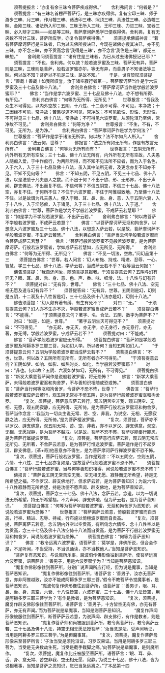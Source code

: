 <!-- { "loadSidebar": true } -->
　　须菩提报言：“亦复有余三昧令菩萨疾成得佛。”
　　舍利弗问言：“何者是？”
　　须菩提言：“有三昧名首楞严菩萨行，是三昧亦疾得佛。复有宝印三昧、师子游步三昧、月三昧、作月幢三昧、诸法印三昧、照顶三昧、真法性三昧、必造幢三昧、金刚三昧、诸法所入印三昧、三昧王所入三昧、王印三昧、力进三昧、宝器三昧、必入辩才三昧——如是等三昧，菩萨摩诃萨悉学已便疾得佛。舍利弗，复有无央数不可计三昧，菩萨所应学，亦复令菩萨疾得佛。”
　　须菩提承佛威神言：“若有菩萨摩诃萨行是三昧者，已为过去佛所授决已，今现在诸佛亦授其决已，亦不见三昧，亦不念三昧，亦不贡高念言‘我得是三昧’，亦不念言‘我住是三昧’，都无三昧想。”
　　舍利弗问须菩提言：“诸有住是三昧者，为已从过去诸佛授记已耶？”
　　须菩提言：“不也，舍利弗。何以故？般若波罗蜜及三昧、菩萨无有异，菩萨则是三昧，三昧则是菩萨，般若波罗蜜亦尔，等无有异，而善男子不知诸法等三昧。何以故不知？菩萨以不见是三昧，是故不知。”
　　于是，世尊赞叹须菩提言：“善哉！善哉！如我所叹誉，汝于诸空寂行者第一。菩萨摩诃萨当作是学六波罗蜜及三十七品及佛十八法。”
　　舍利弗白佛言：“菩萨摩诃萨当作是学般若波罗蜜耶？”
　　佛言：“当作是学六波罗蜜、三十七品及佛十八法，亦不想有所得、有所见。”
　　舍利弗白佛言：“何等为无所得、无所见？”
　　世尊报言：“吾我及众生不可得见，以内外空故；五阴、十八性、十二衰不可得、不可见，本净故；十二因缘不可见，常净故；苦集尽道不可见，常净故；不可见欲性、形性、无形性，不可得见三十七品、佛十八法，常净故；不可得见六波罗蜜，从须陀洹乃至佛，常净故不可见。”
　　舍利弗白佛言：“何等为净？”
　　世尊报言：“不生，不有，不可见，无所为，是为净。”
　　舍利弗白佛言：“菩萨摩诃萨作是学为学何法？”
　　世尊报言：“菩萨作是学于诸法无所学。何以故？法不尔如凡人所入。”
　　舍利弗白佛言：“法云何，世尊？”
　　佛报言：“法之所有如无所有，作是有故言无所有。”
　　舍利弗白佛言：“何等为无所有而有？”
　　世尊报言：“五阴无所有，内外所有无所有空故；三十七品、佛十八法无所有，内外所有无所有空故。凡夫愚人随痴入爱，于中作痴行，为两际所得，而不知不见法所不应者，而为入于名色，入于六入，入于三十七品及佛十八法，虽入其中法所无者，及更念亦复不知亦不见。不知不见何等？”
　　佛言：“不知五阴，不见五阴，不见三十七品、佛十八法，以是法堕于凡夫愚人之数。而不出于何？不出于欲、形、无形界，不出于声闻、辟支佛法，不出而复不信。不信何等？不信五阴空，不信三十七品、佛十八法空，亦复不住。于何所不住？不住于六波罗蜜，不住于阿惟越致地，乃至佛十八法不住。以是故谓为凡夫愚人，便入于眼、耳、鼻、舌、身、意，入于五阴六衰，入于十八性，入于淫怒痴，入于诸见，入于三十七品、佛十八法，入于道。”
　　舍利弗白佛言：“世尊，菩萨作是学为不学般若波罗蜜，不成萨云若慧耶？”
　　佛言：“如是学为不学般若波罗蜜，不出萨云若。”
　　舍利弗白佛言：“何以故菩萨不学般若波罗蜜，不成萨云若慧？”
　　佛言：“以菩萨摩诃萨无沤和拘舍罗，以想念入六波罗蜜及三十七品、佛十八法，以想念入萨云若，以是故，菩萨摩诃萨不学般若波罗蜜，不生萨云若慧。”
　　舍利弗白佛言：“菩萨当云何学般若波罗蜜而令菩萨成萨云若慧？”
　　佛言：“菩萨行般若波罗蜜不见般若波罗蜜，是为菩萨摩诃萨。行般若波罗蜜者，学如成萨云若慧如，应无所见、无所得。”
　　舍利弗白佛言：“何等为无所得、无所见？”
　　佛言：“不见一切法，空故。”问幻品第十三
　　须菩提白佛言：“世尊，若人问言：‘幻人布施、持戒、精进、忍辱、一心、智慧，学三十七品、佛十八法，学萨云若，当成萨云若不乎？’我等当云何报？”
　　佛告须菩提：“我自还问汝，随须菩提意报我。于须菩提意云何？五阴与幻有异无？眼、耳、鼻、舌、身、意、色、声、香、味、细滑、法、十八性与幻有异不？”
　　须菩提对曰：“无有异，世尊。”
　　佛言：“三十七品、佛十八法、空无相无愿及道与幻有异不？”
　　须菩提答曰：“无有异，世尊。五阴则是幻，幻则是五阴，十二衰及十八性皆是幻，三十七品及佛十八法亦是幻，幻则十八法。”
　　佛告须菩提：“幻人颇有著有缚、有生有死不？”
　　对曰：“无。”
　　“于须菩提意云何？幻人亦不生亦不灭，学般若波罗蜜当成萨云若不？”
　　须菩提白佛言：“不能得。”
　　“于须菩提意云何？著字、名、合法、五阴、数字为菩萨不？”
　　对曰：“如是，如是，世尊。”
　　“著字五阴生灭可得见不？”
　　须菩提对曰：“不可得见。”
　　“亦无起，亦无灭，亦无字，亦无身行，亦无意行，亦无著，亦无缚，学般若波罗蜜，宁成萨云若不？”
　　须菩提对曰：“不能成。”
　　佛言：“菩萨学般若波罗蜜应无所得。”
　　须菩提白佛言：“菩萨如是学般若波罗蜜及阿耨多罗三耶三菩，为如幻人学。所以者何？当知五阴如幻人。”
　　“于须菩提意云何？五阴为学般若波罗蜜当成萨云若不？”
　　须菩提白佛言：“不也，世尊。何以故？五阴所有无所有，无所有者亦不可得见。”
　　“于须菩提意云何？五阴如梦、如响、如影、如热时炎、如化，当学般若波罗蜜耶？”
　　对曰：“非也。何以故？五阴、六衰如梦如幻，无所有，不可得见。”
　　须菩提白佛言：“新发大乘意菩萨闻作是说般若波罗蜜，将无恐怖？”
　　佛言：“新学大乘菩萨，未得般若波罗蜜沤和拘舍罗，不与善知识相随或恐或怖。”
　　须菩提白佛言：“菩萨当行何等沤和拘舍罗，令菩萨不恐不怖，世尊？”
　　佛告言：“菩萨行般若波罗蜜应萨云若行，观五阴无常亦不倚五阴，是为菩萨行般若波罗蜜沤和拘舍罗。
　　“复次，须菩提，菩萨意应萨云若行，观五阴苦空非我，观五阴空、无相、无愿，观五阴寂静，应无所得、无所倚，是为菩萨行般若波罗蜜沤和拘舍罗。菩萨当作念言：‘我当为一切众生说无常、苦、空、非我，为说空、无相、无愿寂静之法，应无所得、无所倚。’是为菩萨檀波罗蜜。
　　“复次，须菩提，菩萨亦不以罗汉、辟支佛意，观五阴无常、苦、空、非我，亦不以罗汉、辟支佛意，观空、无相、无愿寂静，是为菩萨不越戒。以是故，菩萨不恐不怖，菩萨尽能奉行能忍，是为菩萨行羼提波罗蜜。
　　“复次，须菩提，菩萨意行应萨云若，观五阴无常应无所见、无所著，不舍萨云若意，是为菩萨行惟逮波罗蜜。菩萨适作是行不起罗汉、辟支佛意，[革+奇]他恶意亦不得生，是为菩萨摩诃萨行禅波罗蜜不恐不怖。
　　“复次，须菩提，菩萨行般若波罗蜜，当作是观言：‘不以五阴空，空则五阴，六情、十八性、三十七品亦复如是。’是故菩萨行般若波罗蜜不恐不怖。”
　　须菩提白佛言：“菩萨行般若波罗蜜，当与何等善知识相得，闻说般若波罗蜜不恐不怖？”
　　佛报言：“菩萨说五阴无常苦空无我、空无相无愿、寂静而无所希望，持是无所希望之福，不作罗汉、辟支佛地行，但求萨云若，是为菩萨善知识；为说六情、十八性寂静而无所希望，持是功德不愿声闻、辟支佛地，是为菩萨善知识。
　　“复次，须菩提，菩萨念三十七品、佛十八法，念萨云若，念道，以为一切说法无所希望，持无所希望福，不为声闻、辟支佛地，但为萨云若，是为菩萨善知识。”
　　须菩提白佛言：“何等为菩萨学般若波罗蜜，无沤和拘舍罗为恶知识，闻说般若波罗蜜为恐怖？”
　　世尊报言：“菩萨离萨云若意，倚般若波罗蜜而自贡高，行禅、精进、忍辱、持戒，行布施以倚檀波罗蜜而自贡高。
　　“复次，须菩提，菩萨离萨云若意，念五阴内外空以空贡高，有所倚念六情空、念十八性空以是为贡高，念三十七品及佛十八法空倚十八法而自贡高，是为菩萨不行般若波罗蜜无沤和拘舍罗，闻说般若波罗蜜为恐怖。”
　　须菩提白佛言：“何等为菩萨恶知识？”
　　佛言：“教令远离六波罗蜜，语菩萨言：‘莫学是，非佛所说，但合会作是，不足听闻，不当受持，不当讽诵读，亦不当教他人。’当知是菩萨恶知识。
　　“菩萨复有恶知识，与说魔所乐事，魔波旬作佛形像往到菩萨所，使菩萨远离六波罗蜜，语菩萨言：‘善男子，用是六波罗蜜学为？’当知是菩萨恶知识。
　　“魔复作佛形像往到菩萨所，分别广说声闻所应行经，但为说是魔事，当知是菩萨恶知识。
　　“魔复作佛形像往到菩萨所，语菩萨言：‘善男子，汝亦无菩萨意，亦非阿惟越致，汝亦不能成阿耨多罗三耶三菩。’假令不教菩萨令觉魔事者，是菩萨恶知识。
　　“魔波旬复作佛形像往到菩萨所，语菩萨言：‘善男子，眼、耳、鼻、舌、身、意空，六衰、十八性皆空，六波罗蜜、三十七品、佛十八法皆空，用是阿耨多罗三耶三菩学为？’有作是教者，是为菩萨恶知识。
　　“复次，须菩提，魔复作辟支佛形像往至菩萨所，语菩萨言：‘善男子，十方皆空无有佛，亦无有菩萨，亦无有声闻。’而为菩萨说是辈魔事，当知是则菩萨恶知识。
　　“魔复作声闻形像被服往到菩萨所，断菩萨萨云若意，为说声闻、辟支佛行，有作是教者，则是菩萨恶知识。
　　“魔复作菩萨师和尚被服到菩萨所，教令离菩萨行，教令离萨云若、三十七品及佛十八法，持空无相无愿法授菩萨：‘汝当念是法，受声闻地证，当用是阿耨多罗三耶三菩学。’为是但魔事耳。
　　“复次，须菩提，魔复作菩萨母形像来至菩萨所言：‘子汝当受是须陀洹证，习罗汉果证。当用是阿耨多罗三耶三菩为，当受是无央数劫生死，当受是截手截脚之痛。’向菩萨说是辈魔事，是则魔所作。
　　“复次，须菩提，魔复作比丘被服至菩萨所，语菩萨言：‘眼、耳、鼻、舌、身、意无常、苦空非我、空无相无愿、寂静。’为说三十七品、佛十八法，皆为说相著事，当知是菩萨之恶知识，觉已当急远离之。”了本品第十四
